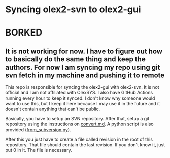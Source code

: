 # Syncing olex2-svn to olex2-gui
# BORKED
It is not working for now. I have to figure out how to basically do the same thing and keep the authors. For now I am syncing my repo using git svn fetch in my machine and pushing it to remote 
---

This repo is responsible for syncing the olex2-gui with olex2-svn. It is not official and I am not affiliated with OlexSYS. I also have GitHub Actions running every hour to keep it synced.
I don't know why someone would want to use this, but I keep it here because I may use it in the future and it doesn't contain anything that can't be public.

Basically, you have to setup an SVN repository. After that, setup a git repository using the instructions on [convert.md](convert.md). A python script is also provided ([from_subversion.py](from_subversion.py)).

After this you just have to create a file called revision in the root of this repository. That file should contain the last revision. If you don't know it, just put 0 in it. The file is necessary.
